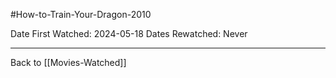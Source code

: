 #How-to-Train-Your-Dragon-2010

Date First Watched:  2024-05-18
Dates Rewatched:  Never

---
Back to [[Movies-Watched]]